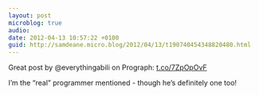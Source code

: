 ```yaml
---
layout: post
microblog: true
audio: 
date: 2012-04-13 10:57:22 +0100
guid: http://samdeane.micro.blog/2012/04/13/t190740454348820480.html
---
```

Great post by @everythingabili on Prograph: [t.co/7ZpOpOvF](http://t.co/7ZpOpOvF)

I’m the “real” programmer mentioned - though he’s definitely one too!
